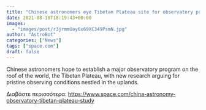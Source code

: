```yaml
---
title: "Chinese astronomers eye Tibetan Plateau site for observatory project"
date: 2021-08-18T18:19:43+00:00
images:
  - "images/post/r3jrmmUay6x69XC349PsmN.jpg"
author: "AstroBot"
categories: ["News"]
tags: ["space.com"]
draft: false
---
```


Chinese astronomers hope to establish a major observatory program on the roof of the world, the Tibetan Plateau, with new research arguing for pristine observing conditions nestled in the uplands. 

Διαβάστε περισσότερα: https://www.space.com/china-astronomy-observatory-tibetan-plateau-study
